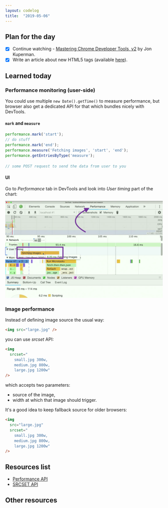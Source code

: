 ```yaml
---
layout: codelog
title:  "2019-05-06"
---
```


## Plan for the day

- [x] Continue watching - [Mastering Chrome Developer Tools, v2](https://frontendmasters.com/courses/chrome-dev-tools-v2/) by Jon Kuperman.
- [x] Write an article about new HTML5 tags (available [here](/blog/articles/html5-tags.html)).

## Learned today

### Performance monitoring (user-side)

You could use multiple `new Date().getTime()` to measure performance, but browser also get a dedicated API for that which bundles nicely with DevTools.

#### `mark` and `measure`

```javascript
performance.mark('start');
// do stuff
performance.mark('end');
performance.measure('Fetching images', 'start', 'end');
performance.getEntriesByType('measure');

// some POST request to send the data from user to you
```

#### UI

Go to *Performance* tab in DevTools and look into *User timing* part of the chart:

![Performance timing](../../assets/img/blog/performance-timing.png)

### Image performance

Instead of defining image source the usual way:

```html
<img src="large.jpg" />
```

you can use *srcset* API:

```html
<img
  srcset="
    small.jpg 300w,
    medium.jpg 800w,
    large.jpg 1200w"
/>
```

which accepts two parameters:

- source of the image,
- width at which that image should trigger.

It's a good idea to keep fallback source for older browsers:

```html
<img
  src="large.jpg"
  srcset="
    small.jpg 300w,
    medium.jpg 800w,
    large.jpg 1200w"
/>
```

## Resources list

- [Performance API](ttps://developer.mozilla.org/en-US/docs/Web/API/Performance)
- [SRCSET API](https://developer.mozilla.org/en-US/docs/Web/HTML/Element/img#attr-srcset)

## Other resources